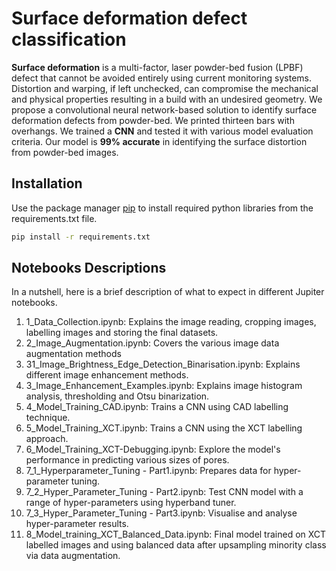 # Surface deformation defect classification

__Surface deformation__ is a multi-factor, laser powder-bed fusion (LPBF) defect that cannot be avoided entirely using current monitoring systems. Distortion and warping, if left unchecked, can compromise the mechanical and physical properties resulting in a build with an undesired geometry. 
We propose a convolutional neural network-based solution to identify surface deformation defects from powder-bed. We printed thirteen bars with overhangs. We trained a __CNN__ and tested it with various model evaluation criteria. Our model is __99\% accurate__ in identifying the surface distortion from powder-bed images.

## Installation

Use the package manager [pip](https://pip.pypa.io/en/stable/) to install required python libraries from the requirements.txt file.

```bash
pip install -r requirements.txt
```



## Notebooks Descriptions
In a nutshell, here is a brief description of what to expect in different Jupiter notebooks.
1. 1_Data_Collection.ipynb: Explains the image reading, cropping images, labelling images and storing the final datasets.
2. 2_Image_Augmentation.ipynb: Covers the various image data augmentation methods
3. 31_Image_Brightness_Edge_Detection_Binarisation.ipynb: Explains different image enhancement methods.
4. 3_Image_Enhancement_Examples.ipynb: Explains image histogram analysis, thresholding and Otsu binarization.
5. 4_Model_Training_CAD.ipynb: Trains a CNN using CAD labelling technique.
6. 5_Model_Training_XCT.ipynb: Trains a CNN using the XCT labelling approach.
7. 6_Model_Training_XCT-Debugging.ipynb: Explore the model's performance in predicting various sizes of pores.
8. 7_1_Hyperparameter_Tuning - Part1.ipynb: Prepares data for hyper-parameter tuning.
9. 7_2_Hyper_Parameter_Tuning - Part2.ipynb: Test CNN model with a range of hyper-parameters using hyperband tuner.
10. 7_3_Hyper_Parameter_Tuning - Part3.ipynb: Visualise and analyse hyper-parameter results.
11. 8_Model_training_XCT_Balanced_Data.ipynb: Final model trained on XCT labelled images and using balanced data after upsampling minority class via data augmentation. 

